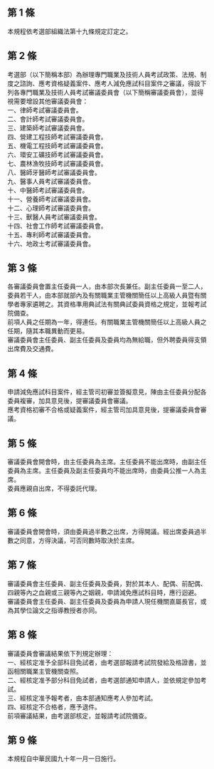 第 1 條
-------
本規程依考選部組織法第十九條規定訂定之。

第 2 條
-------
考選部（以下簡稱本部）為辦理專門職業及技術人員考試政策、法規、制  
度之諮詢、應考資格疑義案件、應考人減免應試科目案件之審議，得設下  
列各專門職業及技術人員考試審議委員會（以下簡稱審議委員會），並得  
視需要增設其他審議委員會：  
一、律師考試審議委員會。  
二、會計師考試審議委員會。  
三、建築師考試審議委員會。  
四、營建工程技師考試審議委員會。  
五、機電工程技師考試審議委員會。  
六、環安工礦技師考試審議委員會。  
七、農林漁牧技師考試審議委員會。  
八、醫師牙醫師考試審議委員會。  
九、醫事人員考試審議委員會。  
十、中醫師考試審議委員會。  
十一、營養師考試審議委員會。  
十二、心理師考試審議委員會。  
十三、獸醫人員考試審議委員會。  
十四、社會工作師考試審議委員會。  
十五、專利師考試審議委員會。  
十六、地政士考試審議委員會。

第 3 條
-------
各審議委員會置主任委員一人，由本部次長兼任。副主任委員一至二人，  
委員若干人，由本部就部內及有關職業主管機關簡任以上高級人員暨有關  
學者專家遴聘之。其資格準用典試法有關典試委員資格之規定，並報考試  
院備查。  
前項人員之任期為一年，得連任。有關職業主管機關簡任以上高級人員之  
任期，隨其本職異動而更易。  
審議委員會主任委員、副主任委員及委員均為無給職，但外聘委員得支領  
出席費及交通費。

第 4 條
-------
申請減免應試科目案件，經主管司初審並簽擬意見，陳由主任委員分配各  
委員複審，加具意見後，提審議委員會審議。  
應考資格初審不合格或疑義案件，經主管司加具意見後，提審議委員會審  
議。

第 5 條
-------
審議委員會開會時，由主任委員為主席。主任委員不能出席時，由副主任  
委員為主席。主任委員及副主任委員均不能出席時，由委員公推一人為主  
席。  
委員應親自出席，不得委託代理。

第 6 條
-------
審議委員會開會時，須由委員過半數之出席，方得開議。經出席委員過半  
數之同意，方得決議，可否同數時取決於主席。

第 7 條
-------
審議委員會主任委員、副主任委員及委員，對於其本人、配偶、前配偶、  
四親等內之血親或三親等內之姻親，申請減免應試科目時，應行迴避。  
審議委員會主任委員、副主任委員及委員為申請人現任機關直屬長官，或  
為其學位論文之指導教授者亦同。

第 8 條
-------
審議委員會審議結果依下列規定辦理：  
一、經核定准予全部科目免試者，由考選部報請考試院發給及格證書，並  
    函相關職業主管機關查照。  
二、經核定准予部分科目免試者，由考選部通知申請人，並依規定參加考  
    試。  
三、經核定准予報考者，由本部通知應考人參加考試。  
四、經核定不合格者，應予退件。  
前項審議結果，由考選部核定，並報請考試院備查。

第 9 條
-------
本規程自中華民國九十年一月一日施行。


